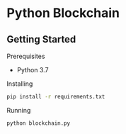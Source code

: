 # Python Blockchain

## Getting Started

Prerequisites
- Python 3.7

Installing
```sh
pip install -r requirements.txt
```

Running
```sh
python blockchain.py
```
